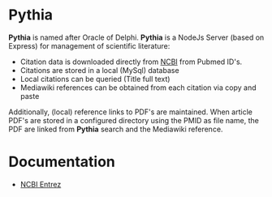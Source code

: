 # Pythia

**Pythia** is named after Oracle of Delphi.
**Pythia** is a NodeJs Server (based on Express) for management of scientific literature:

 - Citation data is downloaded directly from [NCBI](https://www.ncbi.nlm.nih.gov/search/) from Pubmed ID's.
 - Citations are stored in a local (MySql) database
 - Local citations can be queried (Title full text)
 - Mediawiki references can be obtained from each citation via copy and paste

Additionally, (local) reference links to PDF's are maintained.
When article PDF's are stored in a configured directory using the PMID as
file name, the PDF are linked from **Pythia** search and the Mediawiki
reference.

# Documentation

 - [NCBI Entrez](https://www.ncbi.nlm.nih.gov/books/NBK25499/)